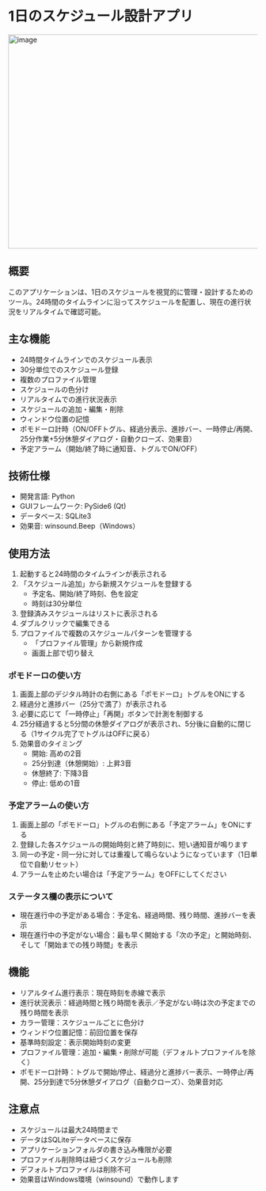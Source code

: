 # 1日のスケジュール設計アプリ

<img width="1207" height="433" alt="image" src="https://github.com/user-attachments/assets/66116d76-4229-4e96-8407-72d92c3a306f" />

## 概要
このアプリケーションは、1日のスケジュールを視覚的に管理・設計するためのツール。24時間のタイムラインに沿ってスケジュールを配置し、現在の進行状況をリアルタイムで確認可能。

## 主な機能
- 24時間タイムラインでのスケジュール表示
- 30分単位でのスケジュール登録
- 複数のプロファイル管理
- スケジュールの色分け
- リアルタイムでの進行状況表示
- スケジュールの追加・編集・削除
- ウィンドウ位置の記憶
- ポモドーロ計時（ON/OFFトグル、経過分表示、進捗バー、一時停止/再開、25分作業+5分休憩ダイアログ・自動クローズ、効果音）
- 予定アラーム（開始/終了時に通知音、トグルでON/OFF）

## 技術仕様
- 開発言語: Python
- GUIフレームワーク: PySide6 (Qt)
- データベース: SQLite3
- 効果音: winsound.Beep（Windows）

## 使用方法
1. 起動すると24時間のタイムラインが表示される
2. 「スケジュール追加」から新規スケジュールを登録する
   - 予定名、開始/終了時刻、色を設定
   - 時刻は30分単位
3. 登録済みスケジュールはリストに表示される
4. ダブルクリックで編集できる
5. プロファイルで複数のスケジュールパターンを管理する
   - 「プロファイル管理」から新規作成
   - 画面上部で切り替え

### ポモドーロの使い方
1. 画面上部のデジタル時計の右側にある「ポモドーロ」トグルをONにする
2. 経過分と進捗バー（25分で満了）が表示される
3. 必要に応じて「一時停止」「再開」ボタンで計測を制御する
4. 25分経過すると5分間の休憩ダイアログが表示され、5分後に自動的に閉じる（1サイクル完了でトグルはOFFに戻る）
5. 効果音のタイミング
   - 開始: 高めの2音
   - 25分到達（休憩開始）: 上昇3音
   - 休憩終了: 下降3音
   - 停止: 低めの1音

### 予定アラームの使い方
1. 画面上部の「ポモドーロ」トグルの右側にある「予定アラーム」をONにする
2. 登録した各スケジュールの開始時刻と終了時刻に、短い通知音が鳴ります
3. 同一の予定・同一分に対しては重複して鳴らないようになっています（1日単位で自動リセット）
4. アラームを止めたい場合は「予定アラーム」をOFFにしてください

### ステータス欄の表示について
- 現在進行中の予定がある場合：予定名、経過時間、残り時間、進捗バーを表示
- 現在進行中の予定がない場合：最も早く開始する「次の予定」と開始時刻、そして「開始までの残り時間」を表示

## 機能
- リアルタイム進行表示：現在時刻を赤線で表示
- 進行状況表示：経過時間と残り時間を表示／予定がない時は次の予定までの残り時間を表示
- カラー管理：スケジュールごとに色分け
- ウィンドウ位置記憶：前回位置を保存
- 基準時刻設定：表示開始時刻の変更
- プロファイル管理：追加・編集・削除が可能（デフォルトプロファイルを除く）
- ポモドーロ計時：トグルで開始/停止、経過分と進捗バー表示、一時停止/再開、25分到達で5分休憩ダイアログ（自動クローズ）、効果音対応

## 注意点
- スケジュールは最大24時間まで
- データはSQLiteデータベースに保存
- アプリケーションフォルダの書き込み権限が必要
- プロファイル削除時は紐づくスケジュールも削除
- デフォルトプロファイルは削除不可
- 効果音はWindows環境（winsound）で動作します

